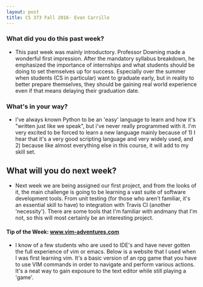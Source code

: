 ```yaml
---
layout: post
title: CS 373 Fall 2016- Evan Carrillo 
---
```


### What did you do this past week?
 
 - This past week was mainly introductory. Professor Downing made a wonderful first impression. After the mandatory syllabus breakdown, he emphasized the importance of internships and what students should be doing to set themselves up for success. Especially over the summer when students (CS in particular) want to graduate early, but in reality to better prepare themselves, they should be gaining real world experience even if that means delaying their graduation date.  

### What's in your way?

 - I've always known Python to be an 'easy' language to learn and how it's "written just like we speak", but i've never really programmed with it. I'm very excited to be forced to learn a new language mainly because of 1) I hear that it's a very good scripting language and very widely used, and 2) because like almost everything else in this course, it will add to my skill set. 

## What will you do next week?

 - Next week we are being assigned our first project, and from the looks of it, the main challenge is going to be learning a vast suite of software development tools. From unit testing (for those who aren't familiar, it's an essential skill to have) to integration with Travis CI (another 'necessity'). There are some tools that I'm familiar with andmany that I'm not, so this will most certainly be an interesting project. 

#### Tip of the Week: www.vim-adventures.com

- I know of a few students who are used to IDE's and have never gotten the full experience of vim or emacs. Below is a website that I used when I was first learning vim. It's a basic version of an rpg game that you have to use VIM commands in order to navigate and perform various actions. It's a neat way to gain exposure to the text editor while still playing a 'game'. 



